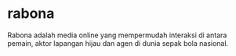# rabona

Rabona adalah media online yang mempermudah interaksi di antara pemain, aktor lapangan hijau dan agen di dunia sepak bola nasional. 
